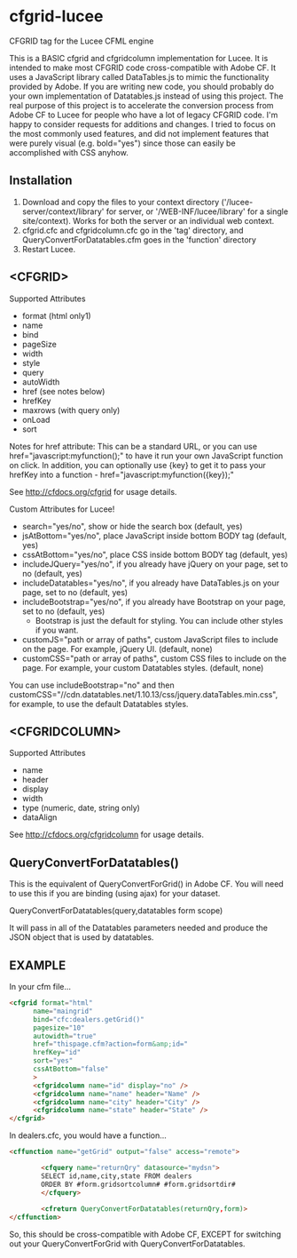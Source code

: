 # cfgrid-lucee
CFGRID tag for the Lucee CFML engine

This is a BASIC cfgrid and cfgridcolumn implementation for Lucee. It is intended to make most CFGRID code cross-compatible with Adobe CF. It uses a JavaScript library called DataTables.js to mimic the functionality provided by Adobe. If you are writing new code, you should probably do your own implementation of Datatables.js instead of using this project. The real purpose of this project is to accelerate the conversion process from Adobe CF to Lucee for people who have a lot of legacy CFGRID code. I'm happy to consider requests for additions and changes. I tried to focus on the most commonly used features, and did not implement features that were purely visual (e.g. bold="yes") since those can easily be accomplished with CSS anyhow.

## Installation
1. Download and copy the files to your context directory ('/lucee-server/context/library' for server, or '/WEB-INF/lucee/library' for a single site/context). Works for both the server or an individual web context.
1. cfgrid.cfc and cfgridcolumn.cfc go in the 'tag' directory, and QueryConvertForDatatables.cfm goes in the 'function' directory
1. Restart Lucee.

## &lt;CFGRID&gt;

Supported Attributes

- format (html only1)
- name
- bind 
- pageSize
- width
- style
- query
- autoWidth
- href (see notes below)
- hrefKey
- maxrows (with query only)
- onLoad
- sort

Notes for href attribute:
This can be a standard URL, or you can use href="javascript:myfunction();" to have it run your own JavaScript function on click. In addition, you can optionally use {key} to get it to pass your hrefKey into a function - href="javascript:myfunction({key});"

See http://cfdocs.org/cfgrid for usage details.

Custom Attributes for Lucee!

- search="yes/no", show or hide the search box (default, yes)
- jsAtBottom="yes/no", place JavaScript inside bottom BODY tag (default, yes)
- cssAtBottom="yes/no", place CSS inside bottom BODY tag (default, yes)
- includeJQuery="yes/no", if you already have jQuery on your page, set to no (default, yes)
- includeDatatables="yes/no", if you already have DataTables.js on your page, set to no (default, yes)
- includeBootstrap="yes/no", if you already have Bootstrap on your page, set to no (default, yes)
  * Bootstrap is just the default for styling. You can include other styles if you want.
- customJS="path or array of paths", custom JavaScript files to include on the page. For example, jQuery UI. (default, none)
- customCSS="path or array of paths", custom CSS files to include on the page. For example, your custom Datatables styles. (default, none)

You can use includeBootstrap="no" and then customCSS="//cdn.datatables.net/1.10.13/css/jquery.dataTables.min.css", for example, to use the default Datatables styles.


## &lt;CFGRIDCOLUMN&gt;

Supported Attributes

- name
- header
- display
- width
- type (numeric, date, string only)
- dataAlign

See http://cfdocs.org/cfgridcolumn for usage details.

## QueryConvertForDatatables()

This is the equivalent of QueryConvertForGrid() in Adobe CF. You will need to use this if you are binding (using ajax) for your dataset. 

QueryConvertForDatatables(query,datatables form scope)

It will pass in all of the Datatables parameters needed and produce the JSON object that is used by datatables.

## EXAMPLE

In your cfm file...
```html
<cfgrid format="html"
      name="maingrid" 
      bind="cfc:dealers.getGrid()" 
      pagesize="10" 
      autowidth="true" 
      href="thispage.cfm?action=form&amp;id="
      hrefKey="id" 
      sort="yes"
      cssAtBottom="false"
      >
      <cfgridcolumn name="id" display="no" />
      <cfgridcolumn name="name" header="Name" />
      <cfgridcolumn name="city" header="City" />
      <cfgridcolumn name="state" header="State" />
</cfgrid>
```

In dealers.cfc, you would have a function...

```html
<cffunction name="getGrid" output="false" access="remote">

        <cfquery name="returnQry" datasource="mydsn">
        SELECT id,name,city,state FROM dealers
        ORDER BY #form.gridsortcolumn# #form.gridsortdir#
        </cfquery>
                
        <cfreturn QueryConvertForDatatables(returnQry,form)> 
</cffunction>
```

So, this should be cross-compatible with Adobe CF, EXCEPT for switching out your QueryConvertForGrid with QueryConvertForDatatables.
